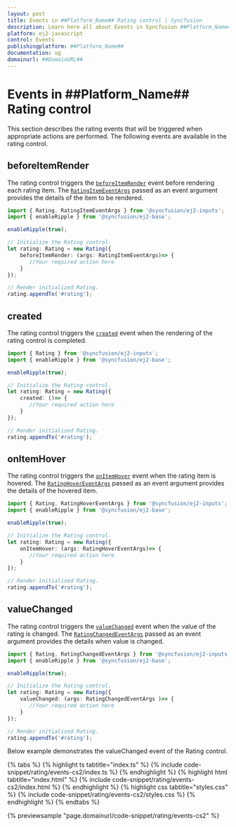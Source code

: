 ```yaml
---
layout: post
title: Events in ##Platform_Name## Rating control | Syncfusion
description: Learn here all about Events in Syncfusion ##Platform_Name## Rating control of Syncfusion Essential JS 2 and more.
platform: ej2-javascript
control: Events 
publishingplatform: ##Platform_Name##
documentation: ug
domainurl: ##DomainURL##
---
```


# Events in ##Platform_Name## Rating control

This section describes the rating events that will be triggered when appropriate actions are performed. The following events are available in the rating control.

## beforeItemRender

The rating control triggers the [`beforeItemRender`](../api/rating/#beforeitemrender) event before rendering each rating item. The [`RatingItemEventArgs`](../api/rating/ratingItemEventArgs/) passed as an event argument provides the details of the item to be rendered.

```ts
import { Rating, RatingItemEventArgs } from '@syncfusion/ej2-inputs';
import { enableRipple } from '@syncfusion/ej2-base';

enableRipple(true);

// Initialize the Rating control.
let rating: Rating = new Rating({
    beforeItemRender: (args: RatingItemEventArgs)=> {
       //Your required action here
    }
});

// Render initialized Rating.
rating.appendTo('#rating');

```

## created

The rating control triggers the [`created`](../api/rating/#created) event when the rendering of the rating control is completed.

```ts
import { Rating } from '@syncfusion/ej2-inputs';
import { enableRipple } from '@syncfusion/ej2-base';

enableRipple(true);

// Initialize the Rating control.
let rating: Rating = new Rating({
    created: ()=> {
       //Your required action here
    }
});

// Render initialized Rating.
rating.appendTo('#rating');

```

## onItemHover

The rating control triggers the [`onItemHover`](../api/rating/#onitemhover) event when the rating item is hovered. The [`RatingHoverEventArgs`](../api/rating/ratingHoverEventArgs/) passed as an event argument provides the details of the hovered item.

```ts
import { Rating, RatingHoverEventArgs } from '@syncfusion/ej2-inputs';
import { enableRipple } from '@syncfusion/ej2-base';

enableRipple(true);

// Initialize the Rating control.
let rating: Rating = new Rating({
    onItemHover: (args: RatingHoverEventArgs)=> {
       //Your required action here
    }
});

// Render initialized Rating.
rating.appendTo('#rating');

```

## valueChanged

The rating control triggers the [`valueChanged`](../api/rating/#valuechanged) event when the value of the rating is changed. The [`RatingChangedEventArgs`](../api/rating/ratingChangedEventArgs/) passed as an event argument provides the details when value is changed.

```ts
import { Rating, RatingChangedEventArgs } from '@syncfusion/ej2-inputs';
import { enableRipple } from '@syncfusion/ej2-base';

enableRipple(true);

// Initialize the Rating control.
let rating: Rating = new Rating({
    valueChanged: (args: RatingChangedEventArgs )=> {
       //Your required action here
    }
});

// Render initialized Rating.
rating.appendTo('#rating');

```

Below example demonstrates the valueChanged event of the Rating control.

{% tabs %}
{% highlight ts tabtitle="index.ts" %}
{% include code-snippet/rating/events-cs2/index.ts %}
{% endhighlight %}
{% highlight html tabtitle="index.html" %}
{% include code-snippet/rating/events-cs2/index.html %}
{% endhighlight %}
{% highlight css tabtitle="styles.css" %}
{% include code-snippet/rating/events-cs2/styles.css %}
{% endhighlight %}
{% endtabs %}
          
{% previewsample "page.domainurl/code-snippet/rating/events-cs2" %}
